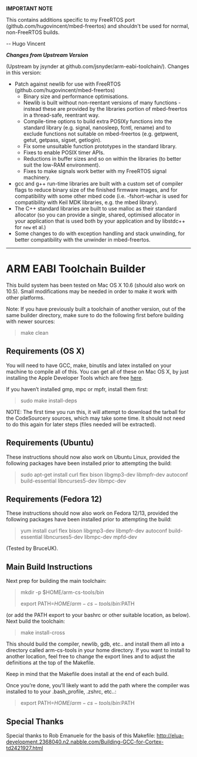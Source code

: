 **IMPORTANT NOTE**

This contains additions specific to my FreeRTOS port (github.com/hugovincent/mbed-freertos)
and shouldn't be used for normal, non-FreeRTOS builds.

-- Hugo Vincent

***Changes from Upstream Version***

(Upstream by jsynder at github.com/jsnyder/arm-eabi-toolchain/). Changes in this version:

* Patch against newlib for use with FreeRTOS (github.com/hugovincent/mbed-freertos)
	* Binary size and performance optimisations.
	* Newlib is built without non-reentant versions of many functions - instead these are provided by the libraries portion of mbed-freertos in a thread-safe, reentrant way.
	* Compile-time options to build extra POSIXy functions into the standard library (e.g. signal, nanosleep, fcntl, rename) and to exclude functions not suitable on mbed-freertos (e.g. getpwent, getut, getpass, sigset, getlogin). 
	* Fix some unsuitable function prototypes in the standard library.
	* Fixes to enable POSIX timer APIs.
	* Reductions in buffer sizes and so on within the libraries (to better suit the low-RAM environment).
	* Fixes to make signals work better with my FreeRTOS signal machinery. 
* gcc and g++ run-time libraries are built with a custom set of compiler flags to reduce binary size of the finished firmware images, and for compatibility with some other mbed code (i.e. -fshort-wchar is used for compatibility with Keil MDK libraries, e.g. the mbed library). 
* The C++ standard libraries are built to use malloc as their standard allocator (so you can provide a single, shared, optimised allocator in your application that is used both by your application and by libstdc++ for `new` et al.)
* Some changes to do with exception handling and stack unwinding, for better compatibility with the unwinder in mbed-freertos.

* * *


ARM EABI Toolchain Builder
==========================

This build system has been tested on Mac OS X 10.6 (should also work on 10.5).
Small modifications may be needed in order to make it work with other
platforms.

Note: If you have previously built a toolchain of another version, out of the same builder directory, make sure to do the following first before building with newer sources:

> make clean


Requirements (OS X)
-------------------

You will need to have GCC, make, binutils and latex installed on your machine
to compile all of this. You can get all of these on Mac OS X, by
just installing the Apple Developer Tools which are free
[here](http://developer.apple.com/Tools/). 

If you haven’t installed gmp, mpc or mpfr, install them first:

> sudo make install-deps

NOTE: The first time you run this, it will attempt to download the tarball for
the CodeSourcery sources, which may take some time. It should not need to do
this again for later steps (files needed will be extracted).


Requirements (Ubuntu)
---------------------

These instructions should now also work on Ubuntu Linux, provided the following packages have been installed prior to attempting the build:

> sudo apt-get install curl flex bison libgmp3-dev libmpfr-dev autoconf build-essential libncurses5-dev libmpc-dev


Requirements (Fedora 12)
------------------------

These instructions should now also work on Fedora 12/13, provided the following packages have been installed prior to attempting the build:

> yum install curl flex bison libgmp3-dev libmpfr-dev autoconf build-essential libncurses5-dev libmpc-dev mpfd-dev

(Tested by BruceUK).


Main Build Instructions
-----------------------

Next prep for building the main toolchain:

> mkdir -p $HOME/arm-cs-tools/bin
>
> export PATH=$HOME/arm-cs-tools/bin:$PATH

(or add the PATH export to your bashrc or other suitable location, as below).
Next build the toolchain:

> make install-cross

This should build the compiler, newlib, gdb, etc.. and install them all into a
directory called arm-cs-tools in your home directory. If you want to install
to another location, feel free to change the export lines and to adjust the
definitions at the top of the Makefile.

Keep in mind that the Makefile does install at the end of each build.

Once you’re done, you’ll likely want to add the path where the compiler was
installed to to your .bash_profile, .zshrc, etc..:

> export PATH=$HOME/arm-cs-tools/bin:$PATH

Special Thanks
--------------

Special thanks to Rob Emanuele for the basis of this Makefile:
http://elua-development.2368040.n2.nabble.com/Building-GCC-for-Cortex-td2421927.html
